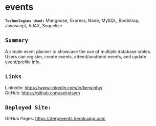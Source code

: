 # events
**`Technologies Used:`** Mongoose, Express, Node, MySQL, Bootstrap, Javascript, AJAX, Sequelize

## `Summary`
A simple event planner to showcase the use of multiple database tables. Users can register, create events, attend/unattend events, and update event/profile info.

## `Links`
LinkedIn: https://www.linkedin.com/in/kerwinhy/<br>
GitHub: https://github.com/seiretsym<br>

## `Deployed Site:`
GitHub Pages: https://derpevents.herokuapp.com
